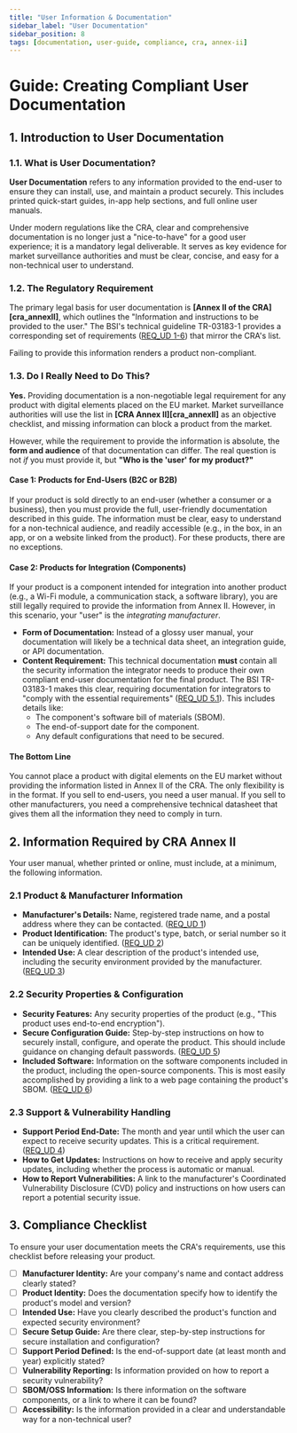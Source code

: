 ```yaml
---
title: "User Information & Documentation"
sidebar_label: "User Documentation"
sidebar_position: 8
tags: [documentation, user-guide, compliance, cra, annex-ii]
---
```

# Guide: Creating Compliant User Documentation

## 1. Introduction to User Documentation

### 1.1. What is User Documentation?

**User Documentation** refers to any information provided to the end-user to ensure they can install, use, and maintain a product securely. This includes printed quick-start guides, in-app help sections, and full online user manuals.

Under modern regulations like the CRA, clear and comprehensive documentation is no longer just a "nice-to-have" for a good user experience; it is a mandatory legal deliverable. It serves as key evidence for market surveillance authorities and must be clear, concise, and easy for a non-technical user to understand.

### 1.2. The Regulatory Requirement

The primary legal basis for user documentation is **[Annex II of the CRA][cra_annexII]**, which outlines the "Information and instructions to be provided to the user." The BSI's technical guideline TR-03183-1 provides a corresponding set of requirements ([REQ_UD 1-6][bsi_tr_03183_p1]) that mirror the CRA's list.

Failing to provide this information renders a product non-compliant.

### 1.3. Do I Really Need to Do This?

**Yes.** Providing documentation is a non-negotiable legal requirement for any product with digital elements placed on the EU market. Market surveillance authorities will use the list in **[CRA Annex II][cra_annexII]** as an objective checklist, and missing information can block a product from the market.

However, while the requirement to provide the information is absolute, the **form and audience** of that documentation can differ. The real question is not *if* you must provide it, but **"Who is the 'user' for my product?"**

#### Case 1: Products for End-Users (B2C or B2B)

If your product is sold directly to an end-user (whether a consumer or a business), then you must provide the full, user-friendly documentation described in this guide. The information must be clear, easy to understand for a non-technical audience, and readily accessible (e.g., in the box, in an app, or on a website linked from the product). For these products, there are no exceptions.

#### Case 2: Products for Integration (Components)

If your product is a component intended for integration into another product (e.g., a Wi-Fi module, a communication stack, a software library), you are still legally required to provide the information from Annex II. However, in this scenario, your "user" is the *integrating manufacturer*.

-   **Form of Documentation:** Instead of a glossy user manual, your documentation will likely be a technical data sheet, an integration guide, or API documentation.
-   **Content Requirement:** This technical documentation **must** contain all the security information the integrator needs to produce their own compliant end-user documentation for the final product. The BSI TR-03183-1 makes this clear, requiring documentation for integrators to "comply with the essential requirements" ([REQ_UD 5.1][bsi_tr_03183_p1]). This includes details like:
    -   The component's software bill of materials (SBOM).
    -   The end-of-support date for the component.
    -   Any default configurations that need to be secured.

#### The Bottom Line

You cannot place a product with digital elements on the EU market without providing the information listed in Annex II of the CRA. The only flexibility is in the format. If you sell to end-users, you need a user manual. If you sell to other manufacturers, you need a comprehensive technical datasheet that gives them all the information they need to comply in turn.

## 2. Information Required by CRA Annex II

Your user manual, whether printed or online, must include, at a minimum, the following information.

### 2.1 Product & Manufacturer Information
- **Manufacturer's Details:** Name, registered trade name, and a postal address where they can be contacted. ([REQ_UD 1][bsi_tr_03183_p1])
- **Product Identification:** The product's type, batch, or serial number so it can be uniquely identified. ([REQ_UD 2][bsi_tr_03183_p1])
- **Intended Use:** A clear description of the product's intended use, including the security environment provided by the manufacturer. ([REQ_UD 3][bsi_tr_03183_p1])

### 2.2 Security Properties & Configuration
- **Security Features:** Any security properties of the product (e.g., "This product uses end-to-end encryption").
- **Secure Configuration Guide:** Step-by-step instructions on how to securely install, configure, and operate the product. This should include guidance on changing default passwords. ([REQ_UD 5][bsi_tr_03183_p1])
- **Included Software:** Information on the software components included in the product, including the open-source components. This is most easily accomplished by providing a link to a web page containing the product's SBOM. ([REQ_UD 6][bsi_tr_03183_p1])

### 2.3 Support & Vulnerability Handling
- **Support Period End-Date:** The month and year until which the user can expect to receive security updates. This is a critical requirement. ([REQ_UD 4][bsi_tr_03183_p1])
- **How to Get Updates:** Instructions on how to receive and apply security updates, including whether the process is automatic or manual.
- **How to Report Vulnerabilities:** A link to the manufacturer's Coordinated Vulnerability Disclosure (CVD) policy and instructions on how users can report a potential security issue.

## 3. Compliance Checklist

To ensure your user documentation meets the CRA's requirements, use this checklist before releasing your product.

- [ ] **Manufacturer Identity:** Are your company's name and contact address clearly stated?
- [ ] **Product Identity:** Does the documentation specify how to identify the product's model and version?
- [ ] **Intended Use:** Have you clearly described the product's function and expected security environment?
- [ ] **Secure Setup Guide:** Are there clear, step-by-step instructions for secure installation and configuration?
- [ ] **Support Period Defined:** Is the end-of-support date (at least month and year) explicitly stated?
- [ ] **Vulnerability Reporting:** Is information provided on how to report a security vulnerability?
- [ ] **SBOM/OSS Information:** Is there information on the software components, or a link to where it can be found?
- [ ] **Accessibility:** Is the information provided in a clear and understandable way for a non-technical user?

<!-- Citations -->
[cra_annexI]: https://eur-lex.europa.eu/legal-content/EN/TXT/?uri=CELEX:02024R2847-20241120#anx_I "CRA Annex I – Essential cybersecurity requirements"
[bsi_tr_03183_p1]: https://www.bsi.bund.de/SharedDocs/Downloads/EN/BSI/Publications/TechGuidelines/TR03183/BSI-TR-03183-1-0_9_0.pdf "BSI TR-03183 Part 1: General requirements"